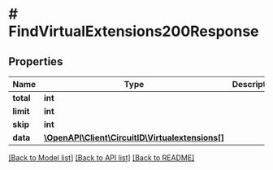 # # FindVirtualExtensions200Response

## Properties

Name | Type | Description | Notes
------------ | ------------- | ------------- | -------------
**total** | **int** |  |
**limit** | **int** |  |
**skip** | **int** |  |
**data** | [**\OpenAPI\Client\CircuitID\Virtualextensions[]**](Virtualextensions.md) |  |

[[Back to Model list]](../../README.md#models) [[Back to API list]](../../README.md#endpoints) [[Back to README]](../../README.md)
